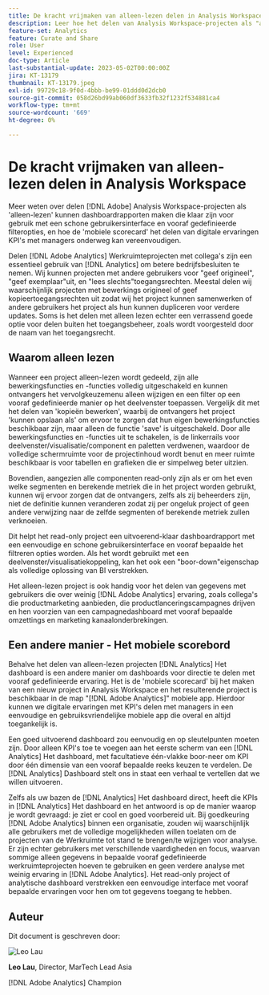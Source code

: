 ```yaml
---
title: De kracht vrijmaken van alleen-lezen delen in Analysis Workspace
description: Leer hoe het delen van Analysis Workspace-projecten als "alleen-lezen" dashboardrapporten kan maken die klaar zijn voor gebruik met een schone gebruikersinterface en vooraf gedefinieerde filteropties, en hoe de "mobiele scorecard" het delen van digitale ervaringen KPI's met managers onderweg kan vereenvoudigen.
feature-set: Analytics
feature: Curate and Share
role: User
level: Experienced
doc-type: Article
last-substantial-update: 2023-05-02T00:00:00Z
jira: KT-13179
thumbnail: KT-13179.jpeg
exl-id: 99729c18-9f0d-4bbb-be99-01ddd0d2dcb0
source-git-commit: 058d26bd99ab060df3633fb32f1232f534881ca4
workflow-type: tm+mt
source-wordcount: '669'
ht-degree: 0%

---
```


# De kracht vrijmaken van alleen-lezen delen in Analysis Workspace

Meer weten over delen [!DNL Adobe] Analysis Workspace-projecten als &#39;alleen-lezen&#39; kunnen dashboardrapporten maken die klaar zijn voor gebruik met een schone gebruikersinterface en vooraf gedefinieerde filteropties, en hoe de &#39;mobiele scorecard&#39; het delen van digitale ervaringen KPI&#39;s met managers onderweg kan vereenvoudigen.

Delen [!DNL Adobe Analytics] Werkruimteprojecten met collega&#39;s zijn een essentieel gebruik van [!DNL Analytics] om betere bedrijfsbesluiten te nemen. Wij kunnen projecten met andere gebruikers voor &quot;geef origineel&quot;, &quot;geef exemplaar&quot;uit, en &quot;lees slechts&quot;toegangsrechten. Meestal delen wij waarschijnlijk projecten met bewerkings origineel of geef kopieertoegangsrechten uit zodat wij het project kunnen samenwerken of andere gebruikers het project als hun kunnen dupliceren voor verdere updates. Soms is het delen met alleen lezen echter een verrassend goede optie voor delen buiten het toegangsbeheer, zoals wordt voorgesteld door de naam van het toegangsrecht.

## Waarom alleen lezen

Wanneer een project alleen-lezen wordt gedeeld, zijn alle bewerkingsfuncties en -functies volledig uitgeschakeld en kunnen ontvangers het vervolgkeuzemenu alleen wijzigen en een filter op een vooraf gedefinieerde manier op het deelvenster toepassen. Vergelijk dit met het delen van &#39;kopieën bewerken&#39;, waarbij de ontvangers het project &#39;kunnen opslaan als&#39; om ervoor te zorgen dat hun eigen bewerkingsfuncties beschikbaar zijn, maar alleen de functie &#39;save&#39; is uitgeschakeld. Door alle bewerkingsfuncties en -functies uit te schakelen, is de linkerrails voor deelvenster/visualisatie/component en paletten verdwenen, waardoor de volledige schermruimte voor de projectinhoud wordt benut en meer ruimte beschikbaar is voor tabellen en grafieken die er simpelweg beter uitzien.

Bovendien, aangezien alle componenten read-only zijn als er om het even welke segmenten en berekende metriek die in het project worden gebruikt, kunnen wij ervoor zorgen dat de ontvangers, zelfs als zij beheerders zijn, niet de definitie kunnen veranderen zodat zij per ongeluk project of geen andere verwijzing naar de zelfde segmenten of berekende metriek zullen verknoeien.

Dit helpt het read-only project een uitvoerend-klaar dashboardrapport met een eenvoudige en schone gebruikersinterface en vooraf bepaalde het filtreren opties worden. Als het wordt gebruikt met een deelvenster/visualisatiekoppeling, kan het ook een &quot;boor-down&quot;eigenschap als volledige oplossing van BI verstrekken.

Het alleen-lezen project is ook handig voor het delen van gegevens met gebruikers die over weinig [!DNL Adobe Analytics] ervaring, zoals collega&#39;s die productmarketing aanbieden, die productlanceringscampagnes drijven en hen voorzien van een campagnedashboard met vooraf bepaalde omzettings en marketing kanaalonderbrekingen.

## Een andere manier - Het mobiele scorebord

Behalve het delen van alleen-lezen projecten [!DNL Analytics] Het dashboard is een andere manier om dashboards voor directie te delen met vooraf gedefinieerde ervaring. Het is de &#39;mobiele scorecard&#39; bij het maken van een nieuw project in Analysis Workspace en het resulterende project is beschikbaar in de map &quot;[!DNL Adobe Analytics]&quot; mobiele app. Hierdoor kunnen we digitale ervaringen met KPI&#39;s delen met managers in een eenvoudige en gebruiksvriendelijke mobiele app die overal en altijd toegankelijk is.

Een goed uitvoerend dashboard zou eenvoudig en op sleutelpunten moeten zijn. Door alleen KPI&#39;s toe te voegen aan het eerste scherm van een [!DNL Analytics] Het dashboard, met facultatieve één-vlakke boor-neer om KPI door één dimensie van een vooraf bepaalde reeks keuzen te verdelen. De [!DNL Analytics] Dashboard stelt ons in staat een verhaal te vertellen dat we willen uitvoeren.

Zelfs als uw bazen de [!DNL Analytics] Het dashboard direct, heeft die KPIs in [!DNL Analytics] Het dashboard en het antwoord is op de manier waarop je wordt gevraagd: je ziet er cool en goed voorbereid uit.
Bij goedkeuring [!DNL Adobe Analytics] binnen een organisatie, zouden wij waarschijnlijk alle gebruikers met de volledige mogelijkheden willen toelaten om de projecten van de Werkruimte tot stand te brengen/te wijzigen voor analyse. Er zijn echter gebruikers met verschillende vaardigheden en focus, waarvan sommige alleen gegevens in bepaalde vooraf gedefinieerde werkruimteprojecten hoeven te gebruiken en geen verdere analyse met weinig ervaring in [!DNL Adobe Analytics]. Het read-only project of analytische dashboard verstrekken een eenvoudige interface met vooraf bepaalde ervaringen voor hen om tot gegevens toegang te hebben.

## Auteur

Dit document is geschreven door:

![Leo Lau](assets/leo_headshot.png)

**Leo Lau**, Director, MarTech Lead Asia

[!DNL Adobe Analytics] Champion
